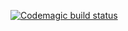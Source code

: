 [![Codemagic build status](https://api.codemagic.io/apps/62c3209681f400d172772675/62c3209681f400d172772674/status_badge.svg)](https://codemagic.io/apps/62c3209681f400d172772675/62c3209681f400d172772674/latest_build)
